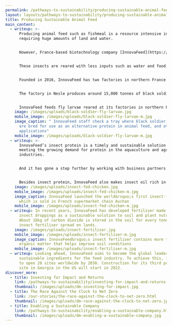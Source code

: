 ```yaml
---
permalink: /pathways-to-sustainability/producing-sustainable-animal-feed.html
layout: layouts/pathways-to-sustainability/producing-sustainable-animal-feed.njk
title: Producing Sustainable Animal Feed
main_content:
  - writeup: >-
      Producing animal feed such as fishmeal is a resource intensive industry
      requiring huge amounts of land and water.


      However, France-based biotechnology company [InnovaFeed](https://innovafeed.com/) believes it can reduce the carbon footprint of the industry with its sustainably produced animal feed made from black soldier flies.


      These insects are reared with less inputs such as water and food, compared to the production of other types of animal feed such as fishmeal and copra oil, which is made from coconuts.


      Founded in 2016, InnovaFeed has two factories in northern France. One is located in Gouzeaucourt and the other in Nesle, which is the world’s largest insect production site.


      The factory in Nesle produces around 15,000 tonnes of black soldier fly protein. The flies are reared in vertical farms, which saves space while increasing production capacity. The farms are kept heated with 100% renewable energy from a biomass power plant.


      InnovaFeed feeds fly larvae reared at its factories in northern France with local agricultural co-products recycled from starch factories, namely wheat bran and grain-based stillage, which is the residue produced when alcohol is manufactured from grain. By using renewable energy and recycled materials at its vertical farms, the company estimates that the process of rearing black soldier flies emits 50% to 80% less carbon dioxide compared to the production of alternative animal feed.
    image: /images/uploads/black-soldier-fly-larvae.jpg
    mobile_image: /images/uploads/black-soldier-fly-larvae-m.jpg
    image_caption: " InnovaFeed staff check a tray where black soldier fly larvae
      are bred for use as an alternative protein in animal feed, and other
      applications"
    mobile_image: /images/uploads/black-soldier-fly-larvae-m.jpg
  - writeup: >-
      InnovaFeed’s insect protein is a timely and sustainable solution to
      meeting the growing demand for protein in the aquaculture and agriculture
      industries.


      And it has gone a step further by working with business partners to transform the aquaculture industry with a more sustainable value chain.


      Besides insect protein, InnovaFeed also makes insect oil rich in lauric acid, known to improve gut health in livestock and poultry. In 2020, InnovaFeed worked with animal feed formulator and farmer [Nealia](https://www.nealia.fr/) to launch the world’s first insect-fed chicken value chain. The chickens, fed with InnovaFeed’s insect oil, were observed to be healthier than those fed with soybean oil, which is commonly used in poultry farming.
    image: /images/uploads/insect-fed-chicken.jpg
    mobile_image: /images/uploads/insect-fed-chicken-m.jpg
    image_caption: InnovaFeed launched the world&rsquo;s first insect-fed chicken
      which is sold in French supermarket chain Auchan
    mobile_image: /images/uploads/insect-fed-chicken-m.jpg
  - writeup: In recent years, InnovaFeed has developed fertiliser made entirely of
      insect droppings as a sustainable solution to soil and plant nutrition.
      About 18kg of carbon dioxide is stored in the soil for every tonne of
      insect fertiliser spread on lands.
    image: /images/uploads/insect-fertiliser.jpg
    mobile_image: /images/uploads/insect-fertiliser-m.jpg
    image_caption: InnovaFeed&rsquo;s insect fertiliser contains more than 75%
      organic matter that helps improve soil conditions
    mobile_image: /images/uploads/insect-fertiliser-m.jpg
  - writeup: Looking ahead, InnovaFeed aims to become the global leader of
      sustainable ingredients for the feed industry. To achieve this, it plans
      to open 20 sites worldwide by 2030. Construction for its third production
      site in Georgia in the US will start in 2022.
discover_more:
  - title: Investing for Impact and Returns
    link: /pathways-to-sustainability/investing-for-impact-and-returns.html
    thumbnail: /images/uploads/dm-investing-for-impact.jpg
  - title: The Race Against the Clock to Net Zero
    link: /our-stories/the-race-against-the-clock-to-net-zero.html
    thumbnail: /images/uploads/dm-race-against-the-clock-to-net-zero.jpg
  - title: Enabling a Sustainable Company
    link: /pathways-to-sustainability/enabling-a-sustainable-company.html
    thumbnail: /images/uploads/dm-enabling-a-sustainable-company.jpg
---
```

